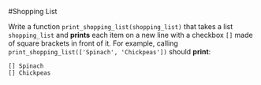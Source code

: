 #Shopping List

Write a function `print_shopping_list(shopping_list)` that takes a list `shopping_list` and **prints** each item on a new 
line with a checkbox `[]` made of square brackets in front of it. For example, calling 
`print_shopping_list(['Spinach', 'Chickpeas'])` should **print**:
```
[] Spinach
[] Chickpeas
```
